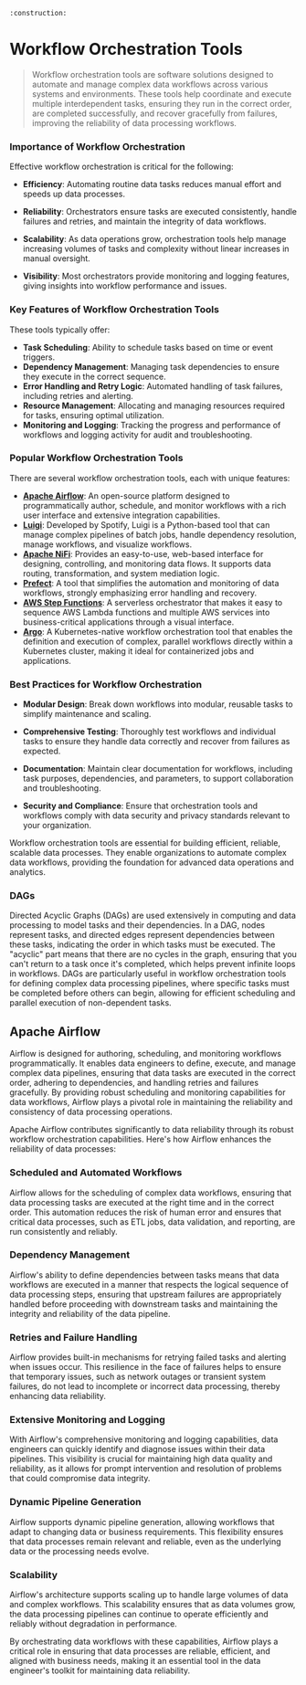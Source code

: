 ```admonish warning title="Page under construction"
:construction:
```

# Workflow Orchestration Tools
>
> Workflow orchestration tools are software solutions designed to automate and manage complex data workflows across various systems and environments. These tools help coordinate and execute multiple interdependent tasks, ensuring they run in the correct order, are completed successfully, and recover gracefully from failures, improving the reliability of data processing workflows.

### Importance of Workflow Orchestration

Effective workflow orchestration is critical for the following:

* **Efficiency**:
  Automating routine data tasks reduces manual effort and speeds up data processes.

* **Reliability**:
  Orchestrators ensure tasks are executed consistently, handle failures and retries, and maintain the integrity of data workflows.

* **Scalability**:
  As data operations grow, orchestration tools help manage increasing volumes of tasks and complexity without linear increases in manual oversight.

* **Visibility**:
  Most orchestrators provide monitoring and logging features, giving insights into workflow performance and issues.

### Key Features of Workflow Orchestration Tools

These tools typically offer:

* **Task Scheduling**: Ability to schedule tasks based on time or event triggers.
* **Dependency Management**: Managing task dependencies to ensure they execute in the correct sequence.
* **Error Handling and Retry Logic**: Automated handling of task failures, including retries and alerting.
* **Resource Management**: Allocating and managing resources required for tasks, ensuring optimal utilization.
* **Monitoring and Logging**: Tracking the progress and performance of workflows and logging activity for audit and troubleshooting.

### Popular Workflow Orchestration Tools

There are several workflow orchestration tools, each with unique features:

* [**Apache Airflow**](https://airflow.apache.org/): An open-source platform designed to programmatically author, schedule, and monitor workflows with a rich user interface and extensive integration capabilities.
* [**Luigi**](https://github.com/spotify/luigi): Developed by Spotify, Luigi is a Python-based tool that can manage complex pipelines of batch jobs, handle dependency resolution, manage workflows, and visualize workflows.
* [**Apache NiFi**](https://nifi.apache.org/): Provides an easy-to-use, web-based interface for designing, controlling, and monitoring data flows. It supports data routing, transformation, and system mediation logic.
* [**Prefect**](https://www.prefect.io/): A tool that simplifies the automation and monitoring of data workflows, strongly emphasizing error handling and recovery.
* [**AWS Step Functions**](https://aws.amazon.com/step-functions/): A serverless orchestrator that makes it easy to sequence AWS Lambda functions and multiple AWS services into business-critical applications through a visual interface.
* [**Argo**](https://argoproj.github.io/workflows/): A Kubernetes-native workflow orchestration tool that enables the definition and execution of complex, parallel workflows directly within a Kubernetes cluster, making it ideal for containerized jobs and applications.

### Best Practices for Workflow Orchestration

* **Modular Design**:
  Break down workflows into modular, reusable tasks to simplify maintenance and scaling.

* **Comprehensive Testing**:
  Thoroughly test workflows and individual tasks to ensure they handle data correctly and recover from failures as expected.

* **Documentation**:
  Maintain clear documentation for workflows, including task purposes, dependencies, and parameters, to support collaboration and troubleshooting.

* **Security and Compliance**:
  Ensure that orchestration tools and workflows comply with data security and privacy standards relevant to your organization.

Workflow orchestration tools are essential for building efficient, reliable, scalable data processes. They enable organizations to automate complex data workflows, providing the foundation for advanced data operations and analytics.

### DAGs

Directed Acyclic Graphs (DAGs) are used extensively in computing and data processing to model tasks and their dependencies. In a DAG, nodes represent tasks, and directed edges represent dependencies between these tasks, indicating the order in which tasks must be executed. The "acyclic" part means that there are no cycles in the graph, ensuring that you can't return to a task once it's completed, which helps prevent infinite loops in workflows. DAGs are particularly useful in workflow orchestration tools for defining complex data processing pipelines, where specific tasks must be completed before others can begin, allowing for efficient scheduling and parallel execution of non-dependent tasks.

## Apache Airflow

Airflow is designed for authoring, scheduling, and monitoring workflows programmatically. It enables data engineers to define, execute, and manage complex data pipelines, ensuring that data tasks are executed in the correct order, adhering to dependencies, and handling retries and failures gracefully. By providing robust scheduling and monitoring capabilities for data workflows, Airflow plays a pivotal role in maintaining the reliability and consistency of data processing operations.

Apache Airflow contributes significantly to data reliability through its robust workflow orchestration capabilities. Here's how Airflow enhances the reliability of data processes:

### Scheduled and Automated Workflows

Airflow allows for the scheduling of complex data workflows, ensuring that data processing tasks are executed at the right time and in the correct order. This automation reduces the risk of human error and ensures that critical data processes, such as ETL jobs, data validation, and reporting, are run consistently and reliably.

### Dependency Management

Airflow's ability to define dependencies between tasks means that data workflows are executed in a manner that respects the logical sequence of data processing steps, ensuring that upstream failures are appropriately handled before proceeding with downstream tasks and maintaining the integrity and reliability of the data pipeline.

### Retries and Failure Handling

Airflow provides built-in mechanisms for retrying failed tasks and alerting when issues occur. This resilience in the face of failures helps to ensure that temporary issues, such as network outages or transient system failures, do not lead to incomplete or incorrect data processing, thereby enhancing data reliability.

### Extensive Monitoring and Logging

With Airflow's comprehensive monitoring and logging capabilities, data engineers can quickly identify and diagnose issues within their data pipelines. This visibility is crucial for maintaining high data quality and reliability, as it allows for prompt intervention and resolution of problems that could compromise data integrity.

### Dynamic Pipeline Generation

Airflow supports dynamic pipeline generation, allowing workflows that adapt to changing data or business requirements. This flexibility ensures that data processes remain relevant and reliable, even as the underlying data or the processing needs evolve.

### Scalability

Airflow's architecture supports scaling up to handle large volumes of data and complex workflows. This scalability ensures that as data volumes grow, the data processing pipelines can continue to operate efficiently and reliably without degradation in performance.

By orchestrating data workflows with these capabilities, Airflow plays a critical role in ensuring that data processes are reliable, efficient, and aligned with business needs, making it an essential tool in the data engineer's toolkit for maintaining data reliability.
